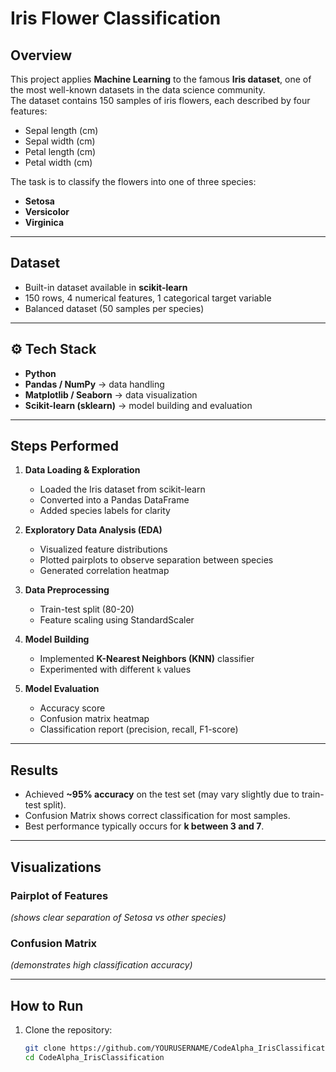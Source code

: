 #  Iris Flower Classification 

##  Overview
This project applies **Machine Learning** to the famous **Iris dataset**, one of the most well-known datasets in the data science community.  
The dataset contains 150 samples of iris flowers, each described by four features:  
- Sepal length (cm)  
- Sepal width (cm)  
- Petal length (cm)  
- Petal width (cm)  

The task is to classify the flowers into one of three species:
- **Setosa**
- **Versicolor**
- **Virginica**

---

##  Dataset
- Built-in dataset available in **scikit-learn**  
- 150 rows, 4 numerical features, 1 categorical target variable  
- Balanced dataset (50 samples per species)

---

## ⚙ Tech Stack
- **Python**  
- **Pandas / NumPy** → data handling  
- **Matplotlib / Seaborn** → data visualization  
- **Scikit-learn (sklearn)** → model building and evaluation  

---

##  Steps Performed
1. **Data Loading & Exploration**  
   - Loaded the Iris dataset from scikit-learn  
   - Converted into a Pandas DataFrame  
   - Added species labels for clarity  

2. **Exploratory Data Analysis (EDA)**  
   - Visualized feature distributions  
   - Plotted pairplots to observe separation between species  
   - Generated correlation heatmap  

3. **Data Preprocessing**  
   - Train-test split (80-20)  
   - Feature scaling using StandardScaler  

4. **Model Building**  
   - Implemented **K-Nearest Neighbors (KNN)** classifier  
   - Experimented with different `k` values  

5. **Model Evaluation**  
   - Accuracy score  
   - Confusion matrix heatmap  
   - Classification report (precision, recall, F1-score)  

---

##  Results
- Achieved **~95% accuracy** on the test set (may vary slightly due to train-test split).  
- Confusion Matrix shows correct classification for most samples.  
- Best performance typically occurs for **k between 3 and 7**.  

---

##  Visualizations
### Pairplot of Features
*(shows clear separation of Setosa vs other species)*  

### Confusion Matrix
*(demonstrates high classification accuracy)*  

---

##  How to Run
1. Clone the repository:
   ```bash
   git clone https://github.com/YOURUSERNAME/CodeAlpha_IrisClassification.git
   cd CodeAlpha_IrisClassification
